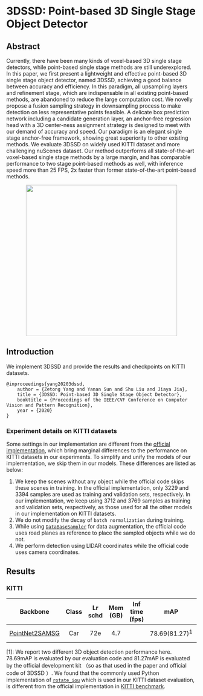 # 3DSSD: Point-based 3D Single Stage Object Detector

## Abstract

<!-- [ABSTRACT] -->

Currently, there have been many kinds of voxel-based 3D single stage detectors, while point-based single stage methods are still underexplored. In this paper, we first present a lightweight and effective point-based 3D single stage object detector, named 3DSSD, achieving a good balance between accuracy and efficiency. In this paradigm, all upsampling layers and refinement stage, which are indispensable in all existing point-based methods, are abandoned to reduce the large computation cost. We novelly propose a fusion sampling strategy in downsampling process to make detection on less representative points feasible. A delicate box prediction network including a candidate generation layer, an anchor-free regression head with a 3D center-ness assignment strategy is designed to meet with our demand of accuracy and speed. Our paradigm is an elegant single stage anchor-free framework, showing great superiority to other existing methods. We evaluate 3DSSD on widely used KITTI dataset and more challenging nuScenes dataset. Our method outperforms all state-of-the-art voxel-based single stage methods by a large margin, and has comparable performance to two stage point-based methods as well, with inference speed more than 25 FPS, 2x faster than former state-of-the-art point-based methods.

<!-- [IMAGE] -->

<div align=center>
<img src="https://user-images.githubusercontent.com/30491025/143854187-54ed1257-a046-4764-81cd-d2c8404137d3.png" width="400"/>
</div>

<!-- [PAPER_TITLE: 3DSSD: Point-based 3D Single Stage Object Detector] -->
<!-- [PAPER_URL: https://arxiv.org/abs/2002.10187] -->

## Introduction

<!-- [ALGORITHM] -->

We implement 3DSSD and provide the results and checkpoints on KITTI datasets.

```
@inproceedings{yang20203dssd,
    author = {Zetong Yang and Yanan Sun and Shu Liu and Jiaya Jia},
    title = {3DSSD: Point-based 3D Single Stage Object Detector},
    booktitle = {Proceedings of the IEEE/CVF Conference on Computer Vision and Pattern Recognition},
    year = {2020}
}
```

### Experiment details on KITTI datasets

Some settings in our implementation are different from the [official implementation](https://github.com/Jia-Research-Lab/3DSSD), which bring marginal differences to the performance on KITTI datasets in our experiments. To simplify and unify the models of our implementation, we skip them in our models. These differences are listed as below:
1. We keep the scenes without any object while the official code skips these scenes in training. In the official implementation, only 3229 and 3394 samples are used as training and validation sets, respectively. In our implementation, we keep using 3712 and 3769 samples as training and validation sets, respectively, as those used for all the other models in our implementation on KITTI datasets.
2. We do not modify the decay of `batch normalization` during training.
3. While using [`DataBaseSampler`](https://github.com/open-mmlab/mmdetection3d/blob/master/mmdet3d/datasets/pipelines/dbsampler.py#L80) for data augmentation, the official code uses road planes as reference to place the sampled objects while we do not.
4. We perform detection using LIDAR coordinates while the official code uses camera coordinates.

## Results

### KITTI

|  Backbone   |Class| Lr schd | Mem (GB) | Inf time (fps) | mAP |Download |
| :---------: | :-----: | :------: | :------------: | :----: |:----: | :------: |
|    [PointNet2SAMSG](./3dssd_4x4_kitti-3d-car.py)| Car |72e|4.7||78.69(81.27)<sup>1</sup>|[model](https://download.openmmlab.com/mmdetection3d/v0.1.0_models/3dssd/3dssd_kitti-3d-car_20210602_124438-b4276f56.pth) &#124; [log](https://download.openmmlab.com/mmdetection3d/v0.1.0_models/3dssd/3dssd_kitti-3d-car_20210602_124438.log.json)|

[1]: We report two different 3D object detection performance here. 78.69mAP is evaluated by our evaluation code and 81.27mAP is evaluated by the official development kit （so as that used in the paper and official code of 3DSSD ）. We found that the commonly used Python implementation of [`rotate_iou`](https://github.com/traveller59/second.pytorch/blob/e42e4a0e17262ab7d180ee96a0a36427f2c20a44/second/core/non_max_suppression/nms_gpu.py#L605) which is used in our KITTI dataset evaluation, is different from the official implementation in [KITTI benchmark](http://www.cvlibs.net/datasets/kitti/eval_object.php?obj_benchmark=3d).
